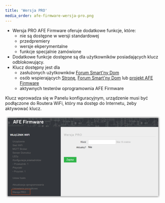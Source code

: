 ```yaml
---
title: 'Wersja PRO'
media_order: afe-firmware-wersja-pro.png
---
```


* Wersja PRO AFE Firmware oferuje dodatkowe funkcje, które:
	* nie są dostępne w wersji standardowej
	* przedpremiery
	* wersje ekperymentalne
	* funkcje specjalnie zamówione 
* Dodatkowe funkcje dostępne są dla użytkowników posiadających klucz odblokowujący.
* Klucz dostępny jest dla 
	* zasłużonych użytkownków [Forum Smart'ny Dom](https://forum.smartnydom.pl?target=_blank)
	* osób wspierających [Stronę](https://www.smartnydom.pl?target=_blank), [Forum Smart'ny Dom](https://forum.smartnydom.pl?target=_blank) lub [projekt AFE Firmware](https://pl.donate.afe-firmware.smartnydom.pl?target=_blank)
	* aktywnych testerów oprogramownia AFE Firmware

Klucz wprowadza się w Panelu konfiguracyjnym, urządzenie musi być podłączone do Routera WiFi, który ma dostęp do Internetu, żeby aktywować klucz.
 
 ![](afe-firmware-wersja-pro.png)